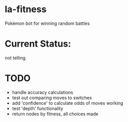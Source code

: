 # la-fitness
Pokémon bot for winning random battles

# Current Status: 
not telling.

# TODO
- handle accuracy calculations
- test out comparing moves to switches
- add 'confidence' to calculate odds of moves working
- test 'depth' functionality
- return nodes by fitness, all choices made 
